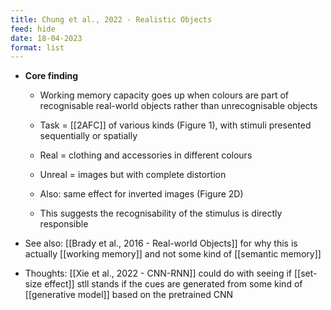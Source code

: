```yaml
---
title: Chung et al., 2022 - Realistic Objects
feed: hide
date: 18-04-2023
format: list
---
```



- **Core finding**
	- Working memory capacity goes up when colours are part of recognisable real-world objects rather than unrecognisable objects
	- Task = [[2AFC]] of various kinds (Figure 1), with stimuli presented sequentially or spatially
	- Real = clothing and accessories in different colours
	- Unreal = images but with complete distortion
	
	- Also: same effect for inverted images (Figure 2D)
	- This suggests the recognisability of the stimulus is directly responsible

- See also: [[Brady et al., 2016 - Real-world Objects]] for why this is actually [[working memory]] and not some kind of [[semantic memory]]

- Thoughts: [[Xie et al., 2022 - CNN-RNN]] could do with seeing if [[set-size effect]] stll stands if the cues are generated from some kind of [[generative model]] based on the pretrained CNN